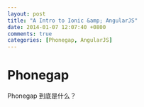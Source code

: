 ```yaml
---
layout: post
title: "A Intro to Ionic &amp; AngularJS"
date: 2014-01-07 12:07:40 +0800
comments: true
categories: [Phonegap, AngularJS]
---
```


# Phonegap

 Phonegap 到底是什么？
